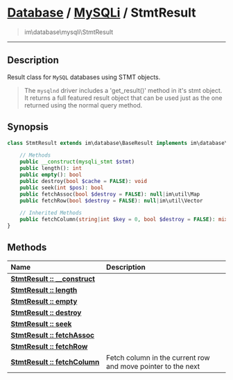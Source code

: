 # [Database](db.md) / [MySQLi](mysql.md) / StmtResult
 > im\database\mysqli\StmtResult
____

## Description
Result class for `MySQL` databases using STMT objects.

 > The `mysqlnd` driver includes a 'get_result()' method in it's stmt object. It returns a full featured result object that can be used just as the one returned using the normal query method.  

## Synopsis
```php
class StmtResult extends im\database\BaseResult implements im\database\Result {

    // Methods
    public __construct(mysqli_stmt $stmt)
    public length(): int
    public empty(): bool
    public destroy(bool $cache = FALSE): void
    public seek(int $pos): bool
    public fetchAssoc(bool $destroy = FALSE): null|im\util\Map
    public fetchRow(bool $destroy = FALSE): null|im\util\Vector

    // Inherited Methods
    public fetchColumn(string|int $key = 0, bool $destroy = FALSE): mixed
}
```

## Methods
| Name | Description |
| :--- | :---------- |
| [__StmtResult&nbsp;::&nbsp;\_\_construct__](mysql-StmtResult-__construct.md) |  |
| [__StmtResult&nbsp;::&nbsp;length__](mysql-StmtResult-length.md) |  |
| [__StmtResult&nbsp;::&nbsp;empty__](mysql-StmtResult-empty.md) |  |
| [__StmtResult&nbsp;::&nbsp;destroy__](mysql-StmtResult-destroy.md) |  |
| [__StmtResult&nbsp;::&nbsp;seek__](mysql-StmtResult-seek.md) |  |
| [__StmtResult&nbsp;::&nbsp;fetchAssoc__](mysql-StmtResult-fetchAssoc.md) |  |
| [__StmtResult&nbsp;::&nbsp;fetchRow__](mysql-StmtResult-fetchRow.md) |  |
| [__StmtResult&nbsp;::&nbsp;fetchColumn__](mysql-StmtResult-fetchColumn.md) | Fetch column in the current row and move pointer to the next |
